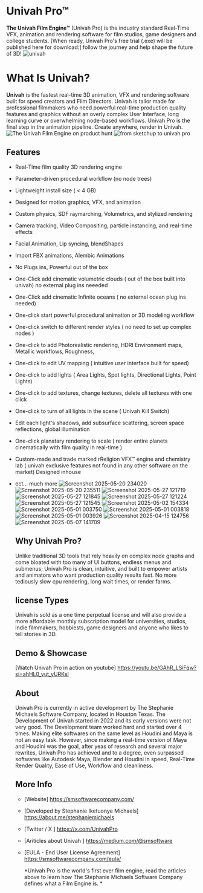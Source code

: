 # Univah Pro™
**The Univah Film Engine™** (Univah Pro) is the industry standard Real-Time VFX, animation and rendering software for film studios, game designers and college students. 
[When ready, Univah Pro's free trial (.exe) will be published here for download:] 
follow the journey and help shape the future of 3D!
![univah](https://github.com/user-attachments/assets/62e42949-262a-494b-a746-8ab01c855599)
# What Is Univah?
**Univah** is the fastest real-time 3D animation, VFX and rendering software built for speed creators and Film Directors. Univah is tailor made for professional filmmakers who need powerful real-time production quality features and graphics without an overly complex User Interface, long learning curve or overwhelming node-based workflows. Univah Pro is the final step in the animation pipeline. 
Create anywhere, render in Univah. 
![The Univah Film Engine on product hunt](https://github.com/user-attachments/assets/e9b5802a-d3a1-477e-a034-20d5156137a6)
![from sketchup to univah pro](https://github.com/user-attachments/assets/aedfc994-623b-4825-b43d-174a95be78e1)

## Features
- Real-Time film quality 3D rendering engine
- Parameter-driven procedural workflow  (no node trees)
- Lightweight install size ( < 4 GB)
- Designed for motion graphics, VFX, and animation
- Custom physics, SDF raymarching, Volumetrics, and stylized rendering
- Camera tracking, Video Compositing, particle instancing, and real-time effects
- Facial Animation, Lip syncing, blendShapes
- Import FBX animations, Alembic Animations
- No Plugs ins, Powerful out of the box
- One-Click add cinematic volumetric clouds ( out of the box built into univah) no external plug ins neeeded
- One-Click add cinematic Infinite oceans ( no external ocean plug ins needed)
- One-click start powerful procedural animation or 3D modeling workflow
- One-click switch to different render styles ( no need to set up complex nodes )
- One-click to add Photorealistic rendering, HDRI Environment maps, Metallic workflows, Roughness,
- One-click to edit UV mapping ( intuitive user interface built for speed)
- One-click to add lights ( Area Lights, Spot lights, Directional Lights, Point Lights)
- One-click to add textures, change textures, delete all textures with one click
- One-click to turn of all lights in the scene ( Univah Kill Switch)
- Edit each light's shadows, add subsurface scattering, screen space reflections, global illumination
- One-click planatary rendering to scale ( render entire planets cinematically with film quality in real-time )
- Custom-made and trade marked rReligion VFX™ engine and chemistry lab ( univah exclusive features not found in any other software on the market) Designed inhouse 
- ect... much more
  ![Screenshot 2025-05-20 234020](https://github.com/user-attachments/assets/d231dcc7-f43f-44d8-b1cb-7bad66b6ae9d)
  ![Screenshot 2025-05-20 235511](https://github.com/user-attachments/assets/9b38de92-6449-4689-8d06-50904f090a08)
  ![Screenshot 2025-05-27 121719](https://github.com/user-attachments/assets/dfbeddb1-de73-4822-954f-a89f90c9495a)
  ![Screenshot 2025-05-27 121845](https://github.com/user-attachments/assets/bd7ab818-b9fa-4c23-a627-4b1a7363edc7)
  ![Screenshot 2025-05-27 121224](https://github.com/user-attachments/assets/f482e209-70e9-451b-b5e6-79947da9b60c)
  ![Screenshot 2025-05-27 121545](https://github.com/user-attachments/assets/9d185c6e-2bd9-4d1b-843b-e7d4601e07e1)
  ![Screenshot 2025-05-02 154334](https://github.com/user-attachments/assets/51dc29e7-d01f-4615-a2ae-aabcbf82cedf)
  ![Screenshot 2025-05-01 003750](https://github.com/user-attachments/assets/420848a5-df4c-4855-b840-39eda82e847c)
  ![Screenshot 2025-05-01 003818](https://github.com/user-attachments/assets/2ae4f4c1-f6d3-4a76-a837-a7e35a4cbd6d)
  ![Screenshot 2025-05-01 003926](https://github.com/user-attachments/assets/1145d4c9-8692-42b9-9eaa-76b6029a78f5)
  ![Screenshot 2025-04-15 124756](https://github.com/user-attachments/assets/89942961-1d68-4675-9358-43c23f5b78a0)
  ![Screenshot 2025-05-07 141709](https://github.com/user-attachments/assets/153801da-ee27-4c29-b3c5-6807077a6299)

  ## Why Univah Pro?
  Unlike traditional 3D tools that rely heavily on complex node graphs and come bloated with too many of UI buttons, endless menus and submenus;
  Univah Pro is clean, intuitive, and built to empower artists and animators who want production quality results fast. No more tediously slow cpu rendering,
  long wait times, or render farms.

  ## license Types
  Univah is sold as a one time perpetual license and will also provide a more affordable monthly subscription model for universities,
  studios, indie filmmakers, hobbiests, game designers and anyone who likes to tell stories in 3D.

  ## Demo & Showcase
  [Watch Univah Pro in action on youtube] https://youtu.be/GAhR_LSiFqw?si=ahHL0_yut_yURKsl

  ## About
  Univah Pro is currently in active development by The Stephanie Michaels Software Company, located in Houston Texas. 
  The Development of Univah started in 2022 and its early versions were not very good. The Development team worked hard and started over 4 times.
  Making elite softwares on the same level as Houdini and Maya is not an easy task. However, since making a real-time version of Maya and Houdini was the goal, after yeas of research and several major rewrites,
  Univah Pro has achieved and to a degree, even surpassed softwares like Autodesk Maya, Blender and Houdini in speed, Real-Time Render Quality, Ease of Use, Workflow and cleanliness.  

  ## More Info
  - [Website] https://smsoftwarecompany.com/
  - [Developed by Stephanie Iketuonye Michaels] https://about.me/stephaniemichaels
  - [Twitter / X ] https://x.com/UnivahPro
  - [Ariticles about Univah ] https://medium.com/@smsoftware
  - [EULA - End User License Agreement] https://smsoftwarecompany.com/eula/

    *Univah Pro is the world's first ever film engine, read the articles above to learn how The Stephanie Michaels Software Company defines what a Film Engine is. *

